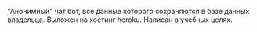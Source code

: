 "Анонимный" чат бот, все данные которого сохраняются в базе данных владельца. Выложен на хостинг heroku. Написан в учебных целях.
